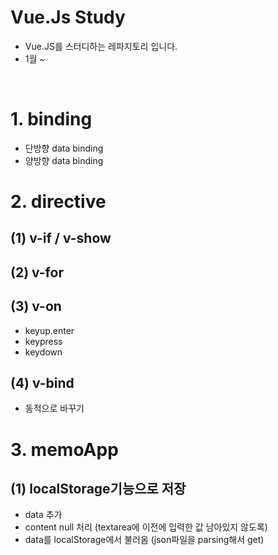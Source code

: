 # Vue.Js Study
* Vue.JS를 스터디하는 레파지토리 입니다.
* 1월 ~ 

<br>

# 1. binding
* 단방향 data binding
* 양방향 data binding

# 2. directive
## (1) v-if / v-show
## (2) v-for
## (3) v-on
* keyup.enter
* keypress
* keydown
## (4) v-bind
* 동적으로 바꾸기

# 3. memoApp
## (1) localStorage기능으로 저장
* data 추가
* content null 처리 (textarea에 이전에 입력한 값 남아있지 않도록)
* data를 localStorage에서 불러옴 (json파일을 parsing해서 get)
